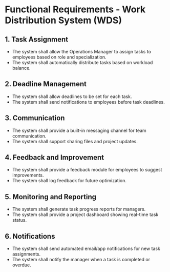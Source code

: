 # Functional Requirements - Work Distribution System (WDS)

## 1. Task Assignment
- The system shall allow the Operations Manager to assign tasks to employees based on role and specialization.
- The system shall automatically distribute tasks based on workload balance.

## 2. Deadline Management
- The system shall allow deadlines to be set for each task.
- The system shall send notifications to employees before task deadlines.

## 3. Communication
- The system shall provide a built-in messaging channel for team communication.
- The system shall support sharing files and project updates.

## 4. Feedback and Improvement
- The system shall provide a feedback module for employees to suggest improvements.
- The system shall log feedback for future optimization.

## 5. Monitoring and Reporting
- The system shall generate task progress reports for managers.
- The system shall provide a project dashboard showing real-time task status.

## 6. Notifications
- The system shall send automated email/app notifications for new task assignments.
- The system shall notify the manager when a task is completed or overdue.
